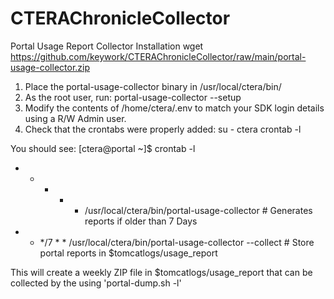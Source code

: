 # CTERAChronicleCollector
Portal Usage Report Collector Installation
wget https://github.com/keywork/CTERAChronicleCollector/raw/main/portal-usage-collector.zip
1. Place the portal-usage-collector binary in /usr/local/ctera/bin/
2. As the root user, run: portal-usage-collector --setup
3. Modify the contents of /home/ctera/.env to match your SDK login details using a R/W Admin user.
4. Check that the crontabs were properly added:
	su - ctera
	crontab -l

You should see:
[ctera@portal ~]$ crontab -l

* * * * * /usr/local/ctera/bin/portal-usage-collector # Generates reports if older than 7 Days
* * */7 * * /usr/local/ctera/bin/portal-usage-collector --collect # Store portal reports in $tomcatlogs/usage_report

This will create a weekly ZIP file in $tomcatlogs/usage_report that can be collected by the using 'portal-dump.sh -l'
